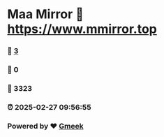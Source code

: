 # Maa Mirror :link: https://www.mmirror.top 
### :page_facing_up: [3](https://www.mmirror.top/tag.html) 
### :speech_balloon: 0 
### :hibiscus: 3323 
### :alarm_clock: 2025-02-27 09:56:55 
### Powered by :heart: [Gmeek](https://github.com/Meekdai/Gmeek)
